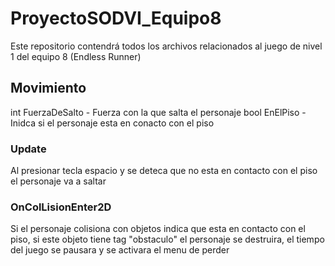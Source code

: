 # ProyectoSODVI_Equipo8
 Este repositorio contendrá todos los archivos relacionados al juego de nivel 1 del equipo 8 (Endless Runner)

## Movimiento
int FuerzaDeSalto - Fuerza con la que salta el personaje
bool EnElPiso - Inidca si el personaje esta en conacto con el piso

### Update
Al presionar tecla espacio y se deteca que no esta en contacto con el piso el personaje va a saltar

### OnColLisionEnter2D
Si el personaje colisiona con objetos indica que esta en contacto con el piso, si este objeto tiene tag "obstaculo" el personaje se destruira, el tiempo del juego se pausara y se activara el menu de perder
